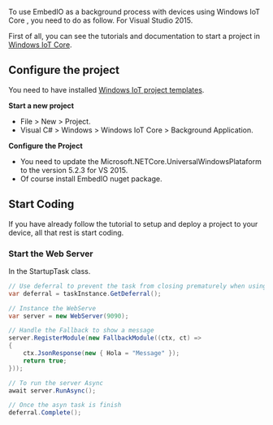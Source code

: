 To use EmbedIO as a background process with devices using Windows IoT Core , you need to do as follow.
For Visual Studio 2015.

First of all, you can see the tutorials and documentation to start a project in <a href="https://developer.microsoft.com/en-us/windows/iot">Windows IoT Core</a>.

## Configure the project

You need to have installed <a href="https://marketplace.visualstudio.com/items?itemName=MicrosoftIoT.WindowsIoTCoreProjectTemplates" target="_blank">Windows IoT project templates</a>.

**Start a new project**

* File > New > Project.
* Visual C# > Windows > Windows IoT Core > Background Application.

**Configure the Project**

* You need to update the Microsoft.NETCore.UniversalWindowsPlataform to the version 5.2.3 for VS 2015.
* Of course install EmbedIO nuget package.

## Start Coding

If you have already follow the tutorial to setup and deploy a project to your device, all that rest is start coding.

### Start the Web Server

In the StartupTask class.

```csharp
// Use deferral to prevent the task from closing prematurely when using async methods
var deferral = taskInstance.GetDeferral();

// Instance the WebServe
var server = new WebServer(9090);

// Handle the Fallback to show a message
server.RegisterModule(new FallbackModule((ctx, ct) =>
{
    ctx.JsonResponse(new { Hola = "Message" });
    return true;
}));

// To run the server Async
await server.RunAsync();

// Once the asyn task is finish
deferral.Complete();
```



